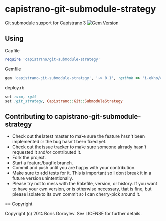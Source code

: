 # capistrano-git-submodule-strategy

Git submodule support for Capistrano 3 [![Gem Version](https://badge.fury.io/rb/capistrano-git-submodule-strategy.svg)](http://badge.fury.io/rb/capistrano-git-submodule-strategy)

## Using

Capfile
```ruby
require 'capistrano/git-submodule-strategy'
```

Gemfile
```ruby
gem 'capistrano-git-submodule-strategy', '~> 0.1', :github => 'i-ekho/capistrano-git-submodule-strategy'
```

deploy.rb
```ruby
set :scm, :git
set :git_strategy, Capistrano::Git::SubmoduleStrategy
```

## Contributing to capistrano-git-submodule-strategy
 
* Check out the latest master to make sure the feature hasn't been implemented or the bug hasn't been fixed yet.
* Check out the issue tracker to make sure someone already hasn't requested it and/or contributed it.
* Fork the project.
* Start a feature/bugfix branch.
* Commit and push until you are happy with your contribution.
* Make sure to add tests for it. This is important so I don't break it in a future version unintentionally.
* Please try not to mess with the Rakefile, version, or history. If you want to have your own version, or is otherwise necessary, that is fine, but please isolate to its own commit so I can cherry-pick around it.

== Copyright

Copyright (c) 2014 Boris Gorbylev. See LICENSE for further details.
